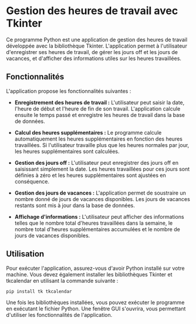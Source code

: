 # Gestion des heures de travail avec Tkinter

Ce programme Python est une application de gestion des heures de travail développée avec la bibliothèque Tkinter. L'application permet à l'utilisateur d'enregistrer ses heures de travail, de gérer les jours off et les jours de vacances, et d'afficher des informations utiles sur les heures travaillées.

## Fonctionnalités

L'application propose les fonctionnalités suivantes :

- **Enregistrement des heures de travail :** L'utilisateur peut saisir la date, l'heure de début et l'heure de fin de son travail. L'application calcule ensuite le temps passé et enregistre les heures de travail dans la base de données.

- **Calcul des heures supplémentaires :** Le programme calcule automatiquement les heures supplémentaires en fonction des heures travaillées. Si l'utilisateur travaille plus que les heures normales par jour, les heures supplémentaires sont calculées.

- **Gestion des jours off :** L'utilisateur peut enregistrer des jours off en saisissant simplement la date. Les heures travaillées pour ces jours sont définies à zéro et les heures supplémentaires sont ajustées en conséquence.

- **Gestion des jours de vacances :** L'application permet de soustraire un nombre donné de jours de vacances disponibles. Les jours de vacances restants sont mis à jour dans la base de données.

- **Affichage d'informations :** L'utilisateur peut afficher des informations telles que le nombre total d'heures travaillées dans la semaine, le nombre total d'heures supplémentaires accumulées et le nombre de jours de vacances disponibles.

## Utilisation

Pour exécuter l'application, assurez-vous d'avoir Python installé sur votre machine. Vous devez également installer les bibliothèques Tkinter et tkcalendar en utilisant la commande suivante :

```python
pip install tk tkcalendar
```

Une fois les bibliothèques installées, vous pouvez exécuter le programme en exécutant le fichier Python. Une fenêtre GUI s'ouvrira, vous permettant d'utiliser les fonctionnalités de l'application.
